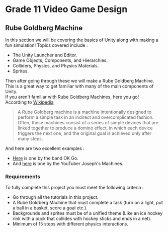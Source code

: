 # Grade 11 Video Game Design

## Rube Goldberg Machine

In this section we will be covering the basics of Unity along with making a fun simulation!
Topics covered include : 
* The Unity Launcher and Editor.
* Game Objects, Components, and Hierarchies.
* Colliders, Physics, and Physics Materials.
* Sprites.

Then after going through these we will make a Rube Goldberg Machine. This is a great way to get familiar with many of the main components of Unity.\
If you aren't familiar with Rube Goldberg Machines, here you go!\
According to [Wikipedia](https://en.wikipedia.org/wiki/Rube_Goldberg_machine)
> A Rube Goldberg machine is a machine intentionally designed to perform a simple task in an indirect and overcomplicated fashion. Often, these machines consist of a series of simple devices that are linked together to produce a domino effect, in which each device triggers the next one, and the original goal is achieved only after many steps.

And here are two excellent examples :
* [Here](https://www.youtube.com/watch?v=qybUFnY7Y8w) is one by the band OK Go.
* And [here](https://www.youtube.com/watch?v=GOMIBdM6N7Q) is one by the YouTuber Joseph's Machines.

### Requirements

To fully complete this project you must meet the following criteria :  
* Go through all the tutorials in this project. 
* A Rube Goldberg Machine that must complete a task (turn on a light, put a ball in a basket, score a goal etc.).
* Backgrounds and sprites must be of a unified theme (Like an ice hockey rink with a puck that collides with hockey sticks and ends in a net).
* Minimum of 15 steps with different physics interactions.
